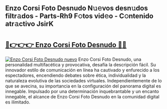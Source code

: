 ## Enzo Corsi Foto Desnudo N𝚞𝚎vos desn𝚞dos filtr𝚊dos - Parts-Rh9 F𝚘tos vid𝚎o - C𝚘ntenido atr𝚊ctivo JsirK

# <h2><a href="http://mb3pezw.tromn.icu/?c=Enzo+Corsi+Foto+Desnudo">🔗👉👉👉 Enzo Corsi Foto Desnudo 🔗🔗</a></h2>

[![Enzo Corsi Foto Desnudo nuevo](https://i.imgur.com/pEAQMta.gif)](http://mb3pezw.tromn.icu/?c=Enzo+Corsi+Foto+Desnudo)
Enzo Corsi Foto Desnudo, una personalidad multifacética y provocativa, desafía la descripción fácil. Su innovador estilo de comunicación en línea ha cautivado y enfurecido a los espectadores, encendiendo debates sobre ética, individualidad y la naturaleza evolutiva de las sociedades virtuales. Independientemente de lo que se avecina, su importancia en la configuración del panorama digital es innegable. Impulsado por una determinación inquebrantable y un encanto innegable, el alcance de Enzo Corsi Foto Desnudo en la comunidad digital es ilimitado.
